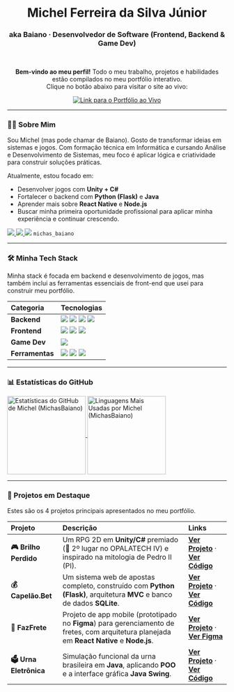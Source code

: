 <h1 align="center">Michel Ferreira da Silva Júnior</h1>
<h3 align="center">aka Baiano · Desenvolvedor de Software (Frontend, Backend & Game Dev)</h3>

<br>

<p align="center">
  <strong>Bem-vindo ao meu perfil!</strong> Todo o meu trabalho, projetos e habilidades estão compilados no meu portfólio interativo. <br/>
  Clique no botão abaixo para visitar o site ao vivo:
</p>

<p align="center">
  <a href="https://michasbaiano.github.io/meu-portifolio/" target="_blank" rel="noopener">
    <img src="https://img.shields.io/badge/Acesse%20o%20Portfólio%20Completo-007BFF?style=for-the-badge&logo=github-pages&logoColor=white" alt="Link para o Portfólio ao Vivo">
  </a>
</p>

---

### 👨‍💻 Sobre Mim

Sou Michel (mas pode chamar de Baiano). Gosto de transformar ideias em sistemas e jogos. Com formação técnica em Informática e cursando Análise e Desenvolvimento de Sistemas, meu foco é aplicar lógica e criatividade para construir soluções práticas.

Atualmente, estou focado em:
* Desenvolver jogos com **Unity + C#**
* Fortalecer o backend com **Python (Flask)** e **Java**
* Aprender mais sobre **React Native** e **Node.js**
* Buscar minha primeira oportunidade profissional para aplicar minha experiência e continuar crescendo.

<p align="left">
  <a href="https://www.linkedin.com/in/devmichelferreira" target="_blank" rel="noopener">
    <img src="https://img.shields.io/badge/LinkedIn-0077B5?style=for-the-badge&logo=linkedin&logoColor=white" />
  </a>
  <a href="mailto:programamichel@gmail.com" target="_blank" rel="noopener">
    <img src="https://img.shields.io/badge/Email-D14836?style=for-the-badge&logo=gmail&logoColor=white" />
  </a>
  <img src="https://img.shields.io/badge/Discord-5865F2?style=for-the-badge&logo=discord&logoColor=white" /> 
  <code>michas_baiano</code>
</p>

---

### 🛠️ Minha Tech Stack

Minha stack é focada em backend e desenvolvimento de jogos, mas também inclui as ferramentas essenciais de front-end que usei para construir meu portfólio.

| Categoria | Tecnologias |
| :--- | :--- |
| **Backend** | <img src="https://img.shields.io/badge/Python-3776AB?style=for-the-badge&logo=python&logoColor=white" /> <img src="https://img.shields.io/badge/Flask-000000?style=for-the-badge&logo=flask&logoColor=white" /> <img src="https://img.shields.io/badge/Java-ED8B00?style=for-the-badge&logo=java&logoColor=white" /> <img src="https://img.shields.io/badge/C%23-239120?style=for-the-badge&logo=c-sharp&logoColor=white" /> |
| **Frontend** | <img src="https://img.shields.io/badge/HTML5-E34F26?style=for-the-badge&logo=html5&logoColor=white" /> <img src="https://img.shields.io/badge/CSS3-1572B6?style=for-the-badge&logo=css3&logoColor=white" /> <img src="https://img.shields.io/badge/JavaScript-F7DF1E?style=for-the-badge&logo=javascript&logoColor=black" /> |
| **Game Dev** | <img src="https://img.shields.io/badge/Unity-000000?style=for-the-badge&logo=unity&logoColor=white" /> |
| **Ferramentas** | <img src="https://img.shields.io/badge/Git-F05032?style=for-the-badge&logo=git&logoColor=white" /> <img src="https://img.shields.io/badge/GitHub-181717?style=for-the-badge&logo=github&logoColor=white" /> <img src="https://img.shields.io/badge/Figma-F24E1E?style=for-the-badge&logo=figma&logoColor=white" /> |

---

### 📊 Estatísticas do GitHub<p align="center">
  <a href="https://github.com/MichasBaiano">
    <img align="center" height="180em" src="https://github-readme-stats.vercel.app/api?username=MichasBaiano&show_icons=true&theme=tokyonight&include_all_commits=true&count_private=true" alt="Estatísticas do GitHub de Michel (MichasBaiano)" />
    <img align="center" height="180em" src="https://github-readme-stats.vercel.app/api/top-langs/?username=MichasBaiano&layout=compact&langs_count=7&theme=tokyonight" alt="Linguagens Mais Usadas por Michel (MichasBaiano)" />
  </a>
</p>

---

### 💼 Projetos em Destaque

Estes são os 4 projetos principais apresentados no meu portfólio.

| Projeto | Descrição | Links |
| :--- | :--- | :--- |
| **🎮 Brilho Perdido** | Um RPG 2D em **Unity/C#** premiado (🥈 2º lugar no OPALATECH IV) e inspirado na mitologia de Pedro II (PI). | [**Ver Projeto**](https://michasbaiano.github.io/Meu-Portifolio/projetos/brilhoperdido/brilhoperdido.html) · [**Ver Código**](https://github.com/MichasBaiano/Brilho-Perdido) |
| **💰 Capelão.Bet** | Um sistema web de apostas completo, construído com **Python (Flask)**, arquitetura **MVC** e banco de dados **SQLite**. | [**Ver Projeto**](https://michasbaiano.github.io/Meu-Portifolio/projetos/capelaobet/capelaobet.html) · [**Ver Código**](https://github.com/sidnasc/capelao.bet) |
| **🚚 FazFrete** | Projeto de app mobile (prototipado no **Figma**) para gerenciamento de fretes, com arquitetura planejada em **React Native** e **Node.js**. | [**Ver Projeto**](https://michasbaiano.github.io/Meu-Portifolio/projetos/fazfrete/fazfrete.html) · [**Ver Figma**](https://www.figma.com/design/mQmTYBik0wRikSh3n9FpvB/fretesP2?node-id=0-1&t=G4DmDjF3KcYyHNBB-1) |
| **🗳️ Urna Eletrônica** | Simulação funcional da urna brasileira em **Java**, aplicando **POO** e a interface gráfica **Java Swing**. | [**Ver Projeto**](https://michasbaiano.github.io/Meu-Portifolio/projetos/urnaeleitoral/urna.html) · [**Ver Código**](https://github.com/RecantoDoJohn/ProjetoUrnaEletronica) |
